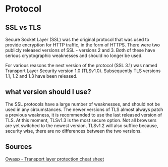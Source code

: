 # Protocol


## SSL vs TLS

Secure Socket Layer (SSL) was the original protocol that was used to provide encryption for HTTP traffic, in the form of HTTPS. There were two publicly released versions of SSL - versions 2 and 3. Both of these have serious cryptographic weaknesses and should no longer be used.

For various reasons the next version of the protocol (SSL 3.1) was named Transport Layer Security  version 1.0 (TLSv1.0). Subsequently TLS versions 1.1, 1.2 and 1.3 have been released.


## what version should I use?

The SSL protocols have a large number of weaknesses, and should not be used in any circumstances.
The newer versions of TLS almost always patch a previous weakness, it is recommended to use the last released version of TLS.
At this moment, TLSv1.3 is the most secure option. Not all browsers are yet switched to the newest version, TLSv1.2 will also suffice because, security wise, there are no differences between the two versions.

## Sources

[Owasp - Transport layer protection cheat sheet](https://cheatsheetseries.owasp.org/cheatsheets/Transport_Layer_Protection_Cheat_Sheet.html)